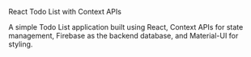 React Todo List with Context APIs

A simple Todo List application built using React, Context APIs for state management, Firebase as the backend database, and Material-UI for styling.
